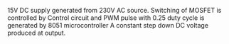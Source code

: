 15V DC supply generated from 230V AC source.
Switching of MOSFET is controlled by Control circuit and PWM pulse with 0.25 duty cycle is generated by 8051 microcontroller 
A constant step down DC voltage produced at output.
